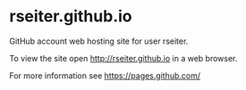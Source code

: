 rseiter.github.io
=================

GitHub account web hosting site for user rseiter.

To view the site open http://rseiter.github.io in a web browser.

For more information see https://pages.github.com/
